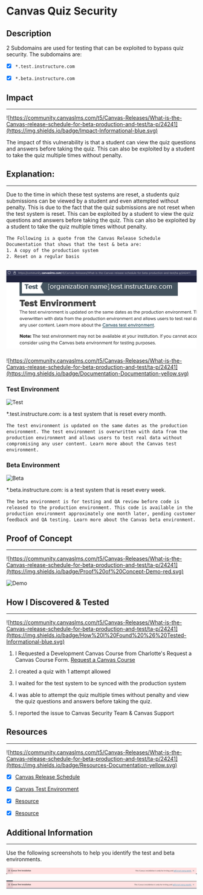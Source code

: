 # Canvas Quiz Security

## Description
2 Subdomains are used for testing that can be exploited to bypass quiz security. The subdomains are:
- [x] `*.test.instructure.com`



- [x] `*.beta.instructure.com`

## Impact
---
![https://community.canvaslms.com/t5/Canvas-Releases/What-is-the-Canvas-release-schedule-for-beta-production-and-test/ta-p/24241](https://img.shields.io/badge/Impact-Informational-blue.svg)

The impact of this vulnerability is that a student can view the quiz questions and answers before taking the quiz. This can also be exploited by a student to take the quiz multiple times without penalty.

## Explanation:
---

Due to the time in which these test systems are reset, a students quiz submissions can be viewed by a student and even attempted without penalty. This is due to the fact that the quiz submissions are not reset when the test system is reset. This can be exploited by a student to view the quiz questions and answers before taking the quiz. This can also be exploited by a student to take the quiz multiple times without penalty.

```text
The Following is a quote from the Canvas Release Schedule Documentation that shows that the test & beta are:
1. A copy of the production system
2. Reset on a regular basis

```
![Root Cause](RootCause.png)
---


![https://community.canvaslms.com/t5/Canvas-Releases/What-is-the-Canvas-release-schedule-for-beta-production-and-test/ta-p/24241](https://img.shields.io/badge/Documentation-Documentation-yellow.svg)



### Test Environment

![Test](https://community.canvaslms.com/t5/image/serverpage/image-id/9483iF1922F9B7BAAD798/image-size/medium?v=v2&px=999)

*.test.instructure.com: is a test system that is reset every month. 

```text
The test environment is updated on the same dates as the production environment. The test environment is overwritten with data from the production environment and allows users to test real data without compromising any user content. Learn more about the Canvas test environment.
```

### Beta Environment

![Beta](https://community.canvaslms.com/t5/image/serverpage/image-id/9481i4C7110F826BB2AB1/image-size/medium?v=v2&px=999)

*.beta.instructure.com: is a test system that is reset every week.

```text
The beta environment is for testing and QA review before code is released to the production environment. This code is available in the production environment approximately one month later, pending customer feedback and QA testing. Learn more about the Canvas beta environment.
```

## Proof of Concept
---
![https://community.canvaslms.com/t5/Canvas-Releases/What-is-the-Canvas-release-schedule-for-beta-production-and-test/ta-p/24241](https://img.shields.io/badge/Proof%20of%20Concept-Demo-red.svg)

![Demo](demo.png)


## How I Discovered & Tested
---
![https://community.canvaslms.com/t5/Canvas-Releases/What-is-the-Canvas-release-schedule-for-beta-production-and-test/ta-p/24241](https://img.shields.io/badge/How%20I%20Found%20%26%20Tested-Informational-blue.svg)

  1. I Requested a Development Canvas Course from Charlotte's Request a Canvas Course Form. <a href="https://spaces.charlotte.edu/pages/viewpage.action?pageId=34603100" target="_blank">Request a Canvas Course</a>

2. I created a quiz with 1 attempt allowed

3. I waited for the test system to be synced with the production system


4. I was able to attempt the quiz multiple times without penalty and view the quiz questions and answers before taking the quiz.

5. I reported the issue to Canvas Security Team & Canvas Support


## Resources
---
![https://community.canvaslms.com/t5/Canvas-Releases/What-is-the-Canvas-release-schedule-for-beta-production-and-test/ta-p/24241](https://img.shields.io/badge/Resources-Documentation-yellow.svg)


 
- [x] [Canvas Release Schedule](https://community.canvaslms.com/t5/Canvas-Releases/What-is-the-Canvas-release-schedule-for-beta-production-and-test/ta-p/24241)

- [x] [Canvas Test Environment](https://community.canvaslms.com/t5/Canvas-Releases/What-is-the-Canvas-release-schedule-for-beta-production-and-test/ta-p/242411)

- [x] [Resource](https://community.canvaslms.com/t5/Instructor-Guide/How-do-I-access-the-Canvas-beta-environment-as-an-instructor/ta-p/727)

- [x] [Resource](https://community.canvaslms.com/t5/Canvas-Releases/What-is-the-Canvas-release-schedule-for-beta-production-and-test/ta-p/242411)
## Additional Information
---

Use the following screenshots to help you identify the test and beta environments.

![UNCC](beta.png)

![UNCC](test.png)



<!--


---
-->
